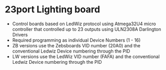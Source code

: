 # 23port Lighting board
- Control boards based on LedWiz protocol using Atmega32U4 micro controller that controlled up to 23 outputs using ULN2308A Darlington Drivers
- Required programming as individual Device Numbers (1 - 16)
- ZB versions use the Zebsboards VID number (20A0) and the conventional Ledwiz Device numbering through the PID
- LW versions use the LedWiz VID number (FAFA) and the conventional Ledwiz Device numbering through the PID
